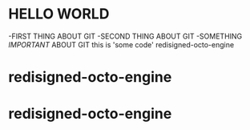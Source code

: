 # HELLO WORLD

-FIRST THING ABOUT GIT
-SECOND THING ABOUT GIT
-SOMETHING *IMPORTANT* ABOUT GIT
this is 'some code'
redisigned-octo-engine
# redisigned-octo-engine
# redisigned-octo-engine
